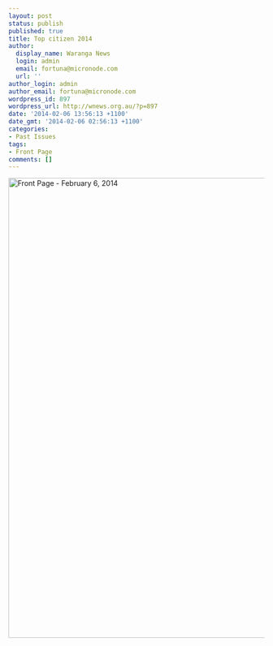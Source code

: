 ```yaml
---
layout: post
status: publish
published: true
title: Top citizen 2014
author:
  display_name: Waranga News
  login: admin
  email: fortuna@micronode.com
  url: ''
author_login: admin
author_email: fortuna@micronode.com
wordpress_id: 897
wordpress_url: http://wnews.org.au/?p=897
date: '2014-02-06 13:56:13 +1100'
date_gmt: '2014-02-06 02:56:13 +1100'
categories:
- Past Issues
tags:
- Front Page
comments: []
---
```

<p><a href="http://wnews.org.au/wp-content/uploads/2014/02/wnews-frontpage-20140206.pdf"><img class="alignnone size-full wp-image-895" alt="Front Page - February 6, 2014" src="http://wnews.org.au/wp-content/uploads/2014/02/wnews-frontpage-20140206.jpg" width="624" height="907" /></a></p>
